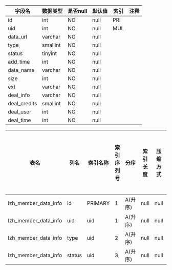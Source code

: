 |字段名|数据类型|是否null|默认值|索引|注释|
|------|--------|--------|------|----|----|
|id|int|NO|null|PRI||
|uid|int|NO|null|MUL||
|data_url|varchar|NO|null|||
|type|smallint|NO|null|||
|status|tinyint|NO|null|||
|add_time|int|NO|null|||
|data_name|varchar|NO|null|||
|size|int|NO|null|||
|ext|varchar|NO|null|||
|deal_info|varchar|NO|null|||
|deal_credits|smallint|NO|null|||
|deal_user|int|NO|null|||
|deal_time|int|NO|null|||



|表名|列名|索引名称|索引序列号|分序|索引长度|压缩方式|是否null|是否重复|唯一值数目估计值|索引方法|列中描述索引信息|索引注释|
|----|----|--------|----------|----|--------|--------|--------|--------|----------------|--------|----------------|--------|
|lzh_member_data_info|id|PRIMARY|1|A(升序)|null|null||NO|10|BTREE|||
|lzh_member_data_info|uid|uid|1|A(升序)|null|null||YES||BTREE|||
|lzh_member_data_info|type|uid|2|A(升序)|null|null||YES||BTREE|||
|lzh_member_data_info|status|uid|3|A(升序)|null|null||YES||BTREE|||
